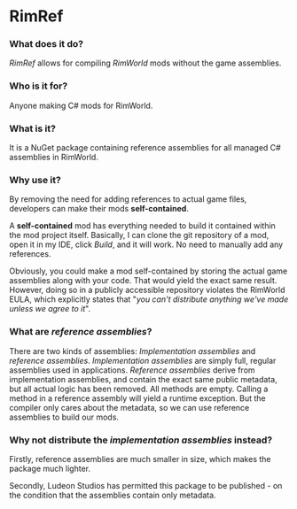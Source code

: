 # RimRef

### What does it do?
*RimRef* allows for compiling *RimWorld* mods without the game assemblies.

### Who is it for?
Anyone making C# mods for RimWorld.

### What is it?
It is a NuGet package containing reference assemblies for all managed C# assemblies in RimWorld.

### Why use it?
By removing the need for adding references to actual game files, developers can make their mods **self-contained**.

A **self-contained** mod has everything needed to build it contained within the mod project itself.
Basically, I can clone the git repository of a mod, open it in my IDE, click *Build*, and it will work. No need to manually add any references.

Obviously, you could make a mod self-contained by storing the actual game assemblies along with your code. That would yield the exact same result. However, doing so in a publicly accessible repository violates the RimWorld EULA, which explicitly states that "*you can't distribute anything we've made unless we agree to it*".

### What are *reference assemblies*?
There are two kinds of assemblies: *Implementation assemblies* and *reference assemblies*. 
*Implementation assemblies* are simply full, regular assemblies used in applications. 
*Reference assemblies* derive from implementation assemblies, and contain the exact same public metadata, but all actual logic has been removed. All methods are empty. Calling a method in a reference assembly will yield a runtime exception. But the compiler only cares about the metadata, so we can use reference assemblies to build our mods.

### Why not distribute the *implementation assemblies* instead?
Firstly, reference assemblies are much smaller in size, which makes the package much lighter.

Secondly, Ludeon Studios has permitted this package to be published - on the condition that the assemblies contain only metadata.
